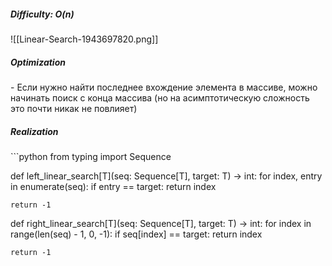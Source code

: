 <h5>Difficulty: O(n)</h5>
![[Linear-Search-1943697820.png]]

<h5>Optimization</h5>
- Если нужно найти последнее вхождение элемента в массиве, можно начинать поиск с конца массива (но на асимптотическую сложность это почти никак не повлияет)

<h5>Realization</h5>
```python
from typing import Sequence


def left_linear_search[T](seq: Sequence[T], target: T) -> int:
    for index, entry in enumerate(seq):
        if entry == target:
            return index
    
    return -1


def right_linear_search[T](seq: Sequence[T], target: T) -> int:
    for index in range(len(seq) - 1, 0, -1):
        if seq[index] == target:
            return index
    
    return -1
```